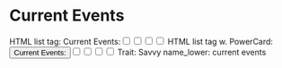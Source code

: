 # Current Events

HTML list tag: <tr><td>Current Events:</td><td><input type="checkbox" name="attr_current events" value="1"><span class="checkmark"></span></td><td><input type="checkbox" name="attr_current events" value="2"><span class="checkmark"></span></td><td><input type="checkbox" name="attr_current events" value="3"><span class="checkmark"></span></td><td><input type="checkbox" name="attr_current events" value="4"><span class="checkmark"></span></td></tr>
HTML list tag w. PowerCard: <tr><td><button class="txt-btn" type="roll" value="!power {{
--name|@{name} - Current Events
--Result Set| [[ [$skill|XPND] @{BAMF|challenge}d@{current events}>4]]
--Hits|[^skill.ss]
--1s|[^skill.ones]
--format|skillcheck
}}">Current Events:</button></td><td><input type="checkbox" name="attr_current events" value="6"><span class="checkmark"></span></td><td><input type="checkbox" name="attr_current events" value="8"><span class="checkmark"></span></td><td><input type="checkbox" name="attr_current events" value="10"><span class="checkmark"></span></td><td><input type="checkbox" name="attr_current events" value="12"><span class="checkmark"></span></td></tr>
Trait: Savvy
name_lower: current events